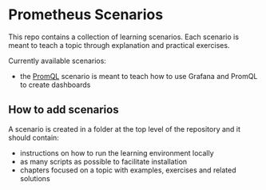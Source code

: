 # Prometheus Scenarios

This repo contains a collection of learning scenarios. Each scenario is meant to teach a topic through explanation and practical exercises.

Currently available scenarios:
- the [PromQL](promql/README.md) scenario is meant to teach how to use Grafana and PromQL to create dashboards


## How to add scenarios

A scenario is created in a folder at the top level of the repository and it should contain:
- instructions on how to run the learning environment locally
- as many scripts as possible to facilitate installation
- chapters focused on a topic with examples, exercises and related solutions

